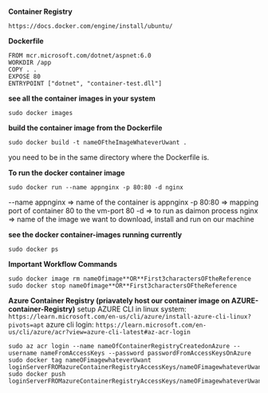 **Container Registry**
```
https://docs.docker.com/engine/install/ubuntu/
```

**Dockerfile**
```
FROM mcr.microsoft.com/dotnet/aspnet:6.0
WORKDIR /app
COPY . .
EXPOSE 80
ENTRYPOINT ["dotnet", "container-test.dll"]
```

**see all the container images in your system**
```
sudo docker images
```

**build the container image from the Dockerfile**
```
sudo docker build -t nameOFtheImageWhateverUwant .
```
you need to be in the same directory where the Dockerfile is.


**To run the docker container image**
```
sudo docker run --name appnginx -p 80:80 -d nginx
```
--name appnginx   => name of the container is appnginx
-p 80:80          => mapping port of container 80 to the vm-port 80
-d                => to run as daimon process
nginx             => name of the image we want to download, install and run on our machine


**see the docker container-images running currently**
```
sudo docker ps
```

**Important Workflow Commands**
```
sudo docker image rm nameOfimage**OR**First3charactersOFtheReference
sudo docker stop nameOfimage**OR**First3charactersOFtheReference
```


**Azure Container Registry (priavately host our container image on AZURE-container-Registry)**
setup AZURE CLI in linux system: ``` https://learn.microsoft.com/en-us/cli/azure/install-azure-cli-linux?pivots=apt ```
azure cli login: ```https://learn.microsoft.com/en-us/cli/azure/acr?view=azure-cli-latest#az-acr-login ```

```
sudo az acr login --name nameOfContainerRegistryCreatedonAzure --username nameFromAccessKeys --password passwordFromAccessKeysOnAzure
sudo docker tag nameOFimagewhateverUwant loginServerFROMazureContainerRegistryAccessKeys/nameOFimagewhateverUwant 
sudo docker push loginServerFROMazureContainerRegistryAccessKeys/nameOFimagewhateverUwant 
```






